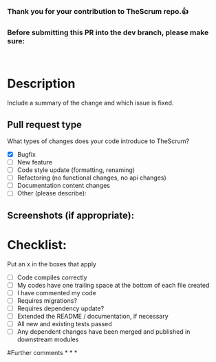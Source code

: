 ### **Thank you for your contribution to TheScrum repo.:+1:**
### **Before submitting this PR into the dev branch, please make sure:**
<br />



# Description

Include a summary of the change and which issue is fixed. 


## Pull request type

What types of changes does your code introduce to TheScrum?

- [x] Bugfix 
- [ ] New feature 
- [ ] Code style update (formatting, renaming)
- [ ] Refactoring (no functional changes, no api changes)
- [ ] Documentation content changes
- [ ] Other (please describe):

## Screenshots (if appropriate):


# Checklist:
Put an x in the boxes that apply 

- [ ] Code compiles correctly
- [ ] My codes have one trailing space at the bottom of each file created
- [ ] I have commented my code 
- [ ] Requires migrations?
- [ ] Requires dependency update?
- [ ] Extended the README / documentation, if necessary
- [ ] All new and existing tests passed
- [ ] Any dependent changes have been merged and published in downstream modules

#Further comments
   *
   *
   *